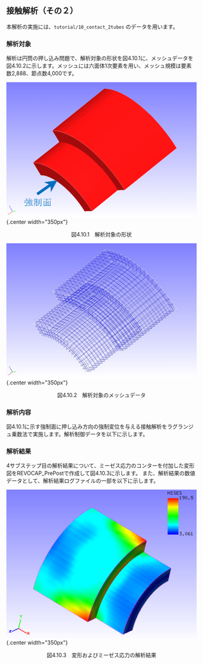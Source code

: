##  接触解析（その２）

本解析の実施には、`tutorial/10_contact_2tubes` のデータを用います。

### 解析対象

解析は円筒の押し込み問題で、解析対象の形状を図4.10.1に、メッシュデータを図4.10.2に示します。メッシュには六面体1次要素を用い、メッシュ規模は要素数2,888、節点数4,000です。

![解析対象の形状](./media/tutorial10_01.png){.center width="350px"}
<div style="text-align: center;">
図4.10.1　解析対象の形状
</div>

![解析対象のメッシュデータ](./media/tutorial10_02.png){.center width="350px"}
<div style="text-align: center;">
図4.10.2　解析対象のメッシュデータ
</div>

### 解析内容

図4.10.1に示す強制面に押し込み方向の強制変位を与える接触解析をラグランジュ乗数法で実施します。解析制御データを以下に示します。

### 解析結果

4サブステップ目の解析結果について、ミーゼス応力のコンターを付加した変形図をREVOCAP_PrePostで作成して図4.10.3に示します。
また、解析結果の数値データとして、解析結果ログファイルの一部を以下に示します。

![変形およびミーゼス応力の解析結果](./media/tutorial10_03.png){.center width="350px"}
<div style="text-align: center;">
図4.10.3　変形およびミーゼス応力の解析結果
</div>


